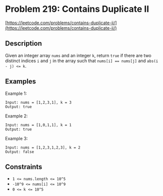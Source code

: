 # Problem 219: Contains Duplicate II

[https://leetcode.com/problems/contains-duplicate-ii/](https://leetcode.com/problems/contains-duplicate-ii/)

## Description

Given an integer array `nums` and an integer `k`, return `true` if there are two distinct indices `i` and `j` in the array such that `nums[i] == nums[j]` and `abs(i - j) <= k`.

## Examples

Example 1:
```
Input: nums = [1,2,3,1], k = 3
Output: true
```

Example 2:
```
Input: nums = [1,0,1,1], k = 1
Output: true
```

Example 3:
```
Input: nums = [1,2,3,1,2,3], k = 2
Output: false
```

## Constraints

- `1 <= nums.length <= 10^5`
- `-10^9 <= nums[i] <= 10^9`
- `0 <= k <= 10^5`